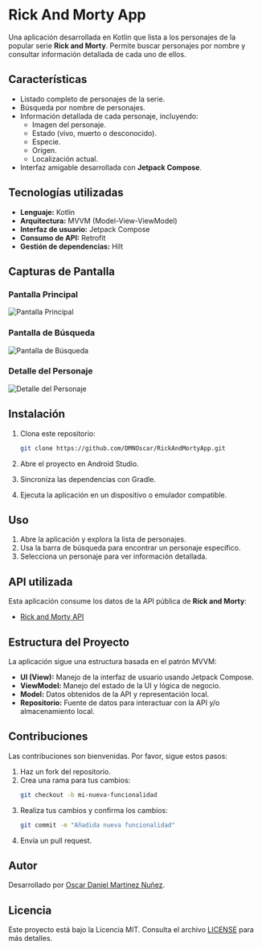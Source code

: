 # Rick And Morty App

Una aplicación desarrollada en Kotlin que lista a los personajes de la popular serie **Rick and Morty**. Permite buscar personajes por nombre y consultar información detallada de cada uno de ellos.

## Características

- Listado completo de personajes de la serie.
- Búsqueda por nombre de personajes.
- Información detallada de cada personaje, incluyendo:
  - Imagen del personaje.
  - Estado (vivo, muerto o desconocido).
  - Especie.
  - Origen.
  - Localización actual.
- Interfaz amigable desarrollada con **Jetpack Compose**.

## Tecnologías utilizadas

- **Lenguaje:** Kotlin
- **Arquitectura:** MVVM (Model-View-ViewModel)
- **Interfaz de usuario:** Jetpack Compose
- **Consumo de API:** Retrofit
- **Gestión de dependencias:** Hilt

## Capturas de Pantalla

### Pantalla Principal
![Pantalla Principal](screensshots/screenshot_home.png)

### Pantalla de Búsqueda
![Pantalla de Búsqueda](screenshots/screenshot_search.png)

### Detalle del Personaje
![Detalle del Personaje](screenshots/screenshot_single.png)

## Instalación

1. Clona este repositorio:
   ```bash
   git clone https://github.com/DMNOscar/RickAndMortyApp.git
   ```

2. Abre el proyecto en Android Studio.

3. Sincroniza las dependencias con Gradle.

4. Ejecuta la aplicación en un dispositivo o emulador compatible.

## Uso

1. Abre la aplicación y explora la lista de personajes.
2. Usa la barra de búsqueda para encontrar un personaje específico.
3. Selecciona un personaje para ver información detallada.

## API utilizada

Esta aplicación consume los datos de la API pública de **Rick and Morty**:

- [Rick and Morty API](https://rickandmortyapi.com/)

## Estructura del Proyecto

La aplicación sigue una estructura basada en el patrón MVVM:

- **UI (View):** Manejo de la interfaz de usuario usando Jetpack Compose.
- **ViewModel:** Manejo del estado de la UI y lógica de negocio.
- **Model:** Datos obtenidos de la API y representación local.
- **Repositorio:** Fuente de datos para interactuar con la API y/o almacenamiento local.

## Contribuciones

Las contribuciones son bienvenidas. Por favor, sigue estos pasos:

1. Haz un fork del repositorio.
2. Crea una rama para tus cambios:
   ```bash
   git checkout -b mi-nueva-funcionalidad
   ```
3. Realiza tus cambios y confirma los cambios:
   ```bash
   git commit -m "Añadida nueva funcionalidad"
   ```
4. Envía un pull request.

## Autor

Desarrollado por [Oscar Daniel Martinez Nuñez](https://github.com/DMNOscar).

## Licencia

Este proyecto está bajo la Licencia MIT. Consulta el archivo [LICENSE](LICENSE) para más detalles.

